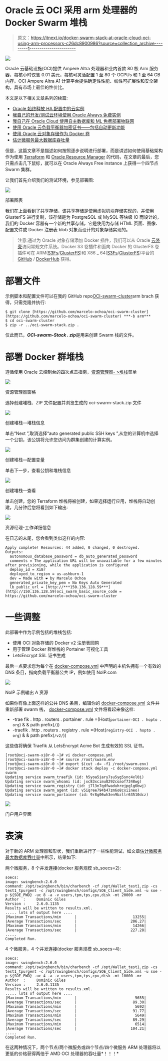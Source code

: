 # Oracle 云 OCI 采用 arm 处理器的 Docker Swarm 堆栈

> 原文：<https://itnext.io/docker-swarm-stack-at-oracle-cloud-oci-using-arm-processors-c26dc8900986?source=collection_archive---------1----------------------->

![](img/31603ab92598b952a7fa2cd711107814.png)

Oracle 云基础设施(OCI)提供 Ampere Altra 处理器和业内首款 80 核 Arm 服务器，每核小时仅售 0.01 美元，每核可灵活配置 1 至 80 个 OCPUs 和 1 至 64 GB 内存。OCI Ampere Altra A1 计算平台提供确定性性能、线性可扩展性和安全架构，具有市场上最佳的性价比。

本文是以下相关文章系列的续篇:

*   [Oracle 始终释放 HA 配置中的云实例](/oracle-always-free-cloud-instances-in-ha-configuration-e1d3dd59d3b1)
*   [我自己的开发/测试云环境使用 Oracle Always 免费实例](/my-own-dev-test-cloud-environment-using-oracle-always-free-instances-598695cc3a10)
*   [我自己在 Oracle Cloud 使用自主数据库和 ML 免费部署物联网](https://marcelo-ochoa.medium.com/my-own-iot-deployment-at-oracle-cloud-free-using-autonomous-db-and-ml-f0632e240a29)
*   [使用 Oracle 云负载平衡器加密证书——包括自动更新功能](/using-lets-encrypt-certs-with-oracle-cloud-load-balancer-including-auto-renew-feature-7ae87e6d207b)
*   [使用 Oracle 云对象存储作为 Docker 卷](https://marcelo-ochoa.medium.com/using-oracle-cloud-object-storage-as-docker-volume-3ec7882f51b7)
*   [估计微服务最大数据库吞吐量](https://marcelo-ochoa.medium.com/estimating-micro-services-max-db-throughput-8ad1da22a41b)

但是，这篇文章不是描述如何按照逐步说明进行部署，而是讲述如何使用基础架构作为使用 [Terraform](https://es.wikipedia.org/wiki/Terraform_(software)) 和 [Oracle Resource Manager](https://docs.cloud.oracle.com/en-us/iaas/Content/ResourceManager/Concepts/resourcemanager.htm) 的代码，在文章的最后，您只需点击几下鼠标，就可以在 Oracle Always Free instance 上获得一个四节点 Swarm 集群。

让我们首先介绍我们的测试环境，参见部署图:

![](img/8e033a8a1e2096b05a3b073f76353ffb.png)

部署图表

我们在上面看到了共享存储，该共享存储是使用虚拟机块存储实现的，并使用 GlusterFS 进行复制，该存储是为 PostgreSQL 或 MySQL 等块级 IO 而设计的，我们的 Docker 容器有一个新的共享存储，它是使用为存储 HTML 页面、图像、配置文件或 Docker 注册表 blob 对象而设计的对象存储实现的。

> 注意:通过为 Oracle 对象存储添加 Docker 插件，我们可以从 Oracle [云外壳](https://docs.cloud.oracle.com/en-us/iaas/Content/API/Concepts/devcloudshellgettingstarted.htm)访问常规文件系统。Docker S3 卷插件和面向 Docker 的 GlusterFS 卷插件可在 ARM([S3Fs](https://hub.docker.com/r/mochoa/s3fs-volume-plugin-aarch64)/[GlusterFS](https://hub.docker.com/r/mochoa/glusterfs-volume-plugin-aarch64))和 X86 _ 64([S3Fs](https://hub.docker.com/r/mochoa/s3fs-volume-plugin-x86_64)/[GlusterFS](https://hub.docker.com/r/mochoa/glusterfs-volume-plugin-x86_64))平台的 [GitHub](https://github.com/marcelo-ochoa/docker-volume-plugins) / [DockerHub](https://hub.docker.com/p/mochoa/s3fs-volume-plugin) 获得。

# 部署文件

示例脚本和配置文件可以在我的 GitHub repo[OCI-swarm-cluster](https://github.com/marcelo-ochoa/oci-swarm-cluster)arm brach 获得，只需克隆并执行:

```
$ git clone [https://github.com/marcelo-ochoa/oci-swarm-cluster](https://github.com/marcelo-ochoa/oci-swarm-cluster) ***-b arm***
$ cd oci-swarm-cluster
$ zip -r ../oci-swarm-stack.zip .
```

仅此而已，***OCI-swarm-Stack . zip***是用来创建 Swarm 栈的文件。

# 部署 Docker 群堆栈

遵循使用 Oracle 云控制台的四次点击指南，[资源管理器- >堆栈](https://cloud.oracle.com/resourcemanager/stacks)菜单

![](img/be23adcf10ba723833492abd89b92766.png)

资源管理器窗格

选择创建堆栈、ZIP 文件配置并浏览生成的 oci-swarm-stack.zip 文件

![](img/1a16487c0a2c9be89953d86c8ea95eb2.png)

创建堆栈—堆栈信息

单击“Next ”,取消选择“auto generated public SSH keys ”,从您的计算机中选择一个公钥，该公钥将允许您访问为群集创建的计算实例。

![](img/418a9f3c50326919af3c2d07a2ca5f3e.png)

创建堆栈—配置变量

单击下一步，查看公钥和堆栈信息

![](img/8614c7377b41767b3fe399daca2663e5.png)

创建堆栈—查看

单击创建，您的 Terraform 堆栈将被创建，如果选择运行应用，堆栈将自动创建，几分钟后您将看到如下输出:

![](img/c1e696db8736717d4ba1c8fc55f24618.png)

资源经理-工作详细信息

在日志的末尾，您会看到类似这样的内容:

```
Apply complete! Resources: 44 added, 0 changed, 0 destroyed.
Outputs:
  autonomous_database_password = db_auto_generated_password
  comments = The application URL will be unavailable for a few minutes after provisioning, while the application is configured
  deploy_id = Xi8r
  deployed_to_region = us-ashburn-1
  dev = Made with ❤ by Marcelo Ochoa
  generated_private_key_pem = No Keys Auto Generated
  lb_public_url = [http://***150.136.128.59***](http://150.136.128.59)oci_swarm_basic_source_code = https://github.com/marcelo-ochoa/oci-swarm-cluster
```

# 一些调整

此部署中作为示例包括的堆栈包括:

*   使用 OCI 对象存储的 Docker v2 注册表回购
*   用于管理 Docker 群堆栈的 Portainer 可视化工具
*   LetsEncrypt SSL 证书生成

最后一点要求您为每个在 [docker-compose.yml](https://github.com/marcelo-ochoa/oci-swarm-cluster/blob/arm/scripts/docker-compose.yml) 中声明的主机名拥有一个有效的 DNS 条目，指向负载平衡器公共 IP，例如使用 NoIP.com

![](img/b91b29414528883edc2c09a66de976df.png)

NoIP 示例输出 A 资源

如果你有像上面这样的公共 DNS 条目，编辑你的 [docker-compose.yml](https://github.com/marcelo-ochoa/oci-swarm-cluster/blob/arm/scripts/docker-compose.yml) 文件并重新部署 swarm 栈， [docker-compose.yml](https://github.com/marcelo-ochoa/oci-swarm-cluster/blob/arm/scripts/docker-compose.yml) 文件将看起来像这样:

*   -trae fik . http . routers . portainer . rule =(Host(` portainer-OCI . hopto . org `) & & path prefix(`/`))
*   -traefik . http . routers . registry . rule =(Host(` registry-OCI . hopto . org `) & & path prefix(`/v2/`))

这些值将确保 Traefik 从 LetsEncrypt Acme Bot 生成有效的 SSL 证书。

```
[root@oci-swarm-xi8r-0 ~]# vi docker-compose.yml
[root@oci-swarm-xi8r-0 ~]# source /root/swarm.env
[root@oci-swarm-xi8r-0 ~]# export $(cut -d= -f1 /root/swarm.env)[root@oci-swarm-xi8r-0 ~]# docker stack deploy -c docker-compose.yml swarm
Updating service swarm_traefik (id: h5yoa5iary7su5yg5snc4xl0i)
Updating service swarm_whoami (id: jxc83xcimu8292coaof7348wg)
Updating service swarm_registry (id: j7l3n7qdfwaduhrejpglg6bwj)
Updating service swarm_agent (id: v5iqree794b47zm6o8cxiineo)
Updating service swarm_portainer (id: 9r8g06wh3en9bzllr63510dcz)
```

![](img/7b7170a08946bc89d53f3baa3c5ad796.png)

门户用户界面

# 表演

对于新的 ARM 处理器和形状，我们重新进行了一些性能测试，如文章[估计微服务最大数据库吞吐量](https://marcelo-ochoa.medium.com/estimating-micro-services-max-db-throughput-8ad1da22a41b)中所示，结果如下:

两个微服务，8 个并发连接(docker 服务规模 sb_soecs=2):

```
soecs:
image: swingbench:2.6.0
command: /opt/swingbench/bin/charbench -cf /opt/Wallet_test1.zip -cs test1_tpurgent -c /opt/swingbench/configs/SOE_Client_Side.xml -u soe -p ${SOE_PWD} -uc 8 -a -v users,tpm,tps,cpu,disk -mt 20000 -mr
Author  :     Dominic Giles
Version :     2.6.0.1135
Results will be written to results.xml.
..... lots of output here ....
|Maximum Transactions/min      |                         13255|
|Average Transactions/sec      |                        206.27|
|Maximum Transactions/min      |                         14266|
|Average Transactions/sec      |                        227.28|
.....
Completed Run.
```

4 个微服务，4 个并发连接(docker 服务规模 sb_soecs=4):

```
soecs:
image: swingbench:2.6.0
command: /opt/swingbench/bin/charbench -cf /opt/Wallet_test1.zip -cs test1_tpurgent -c /opt/swingbench/configs/SOE_Client_Side.xml -u soe -p ${SOE_PWD} -uc 4 -a -v users,tpm,tps,cpu,disk -mt 10000 -mr
Author  :     Dominic Giles
Version :     2.6.0.1135
Results will be written to results.xml.
..... lots of output here ....
|Maximum Transactions/min      |                          5655|
|Average Transactions/sec      |                         89.30|
|Maximum Transactions/min      |                          5692|
|Average Transactions/sec      |                         91.77|
|Maximum Transactions/min      |                          5649|
|Average Transactions/sec      |                         89.29|
|Maximum Transactions/min      |                          6514|
|Average Transactions/sec      |                        104.21|
.....
Completed Run.
```

在这两种情况下，两个节点/两个微服务或四个节点/四个微服务 ARM 处理器将以更低的价格获得两倍于 AMD OCI 处理器的吞吐量*！！！*